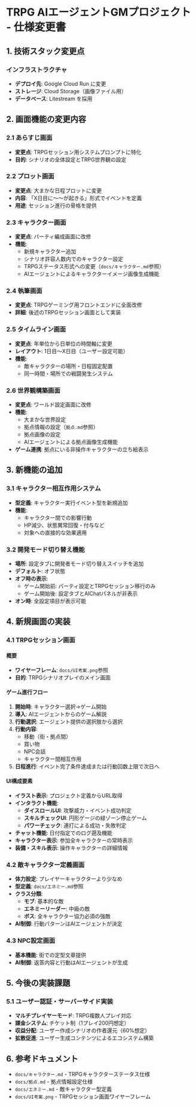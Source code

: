 # TRPG AIエージェントGMプロジェクト - 仕様変更書

## 1. 技術スタック変更点

### インフラストラクチャ
- **デプロイ先**: Google Cloud Run に変更
- **ストレージ**: Cloud Storage（画像ファイル用）
- **データベース**: Litestream を採用

## 2. 画面機能の変更内容

### 2.1 あらすじ画面
- **変更点**: TRPGセッション用システムプロンプトに特化
- **目的**: シナリオの全体設定とTRPG世界観の設定

### 2.2 プロット画面
- **変更点**: 大まかな日程プロットに変更
- **内容**: 「X日目に～～が起きる」形式でイベントを定義
- **用途**: セッション進行の骨格を提供

### 2.3 キャラクター画面
- **変更点**: パーティ編成画面に改修
- **機能**:
  - 新規キャラクター追加
  - シナリオ許容人数内でのキャラクター設定
  - TRPGステータス形式への変更（`docs/キャラクター.md`参照）
  - AIエージェントによるキャラクターイメージ画像生成機能

### 2.4 執筆画面
- **変更点**: TRPGゲーミング用フロントエンドに全面改修
- **詳細**: 後述のTRPGセッション画面として実装

### 2.5 タイムライン画面
- **変更点**: 年単位から日単位の時間軸に変更
- **レイアウト**: 1日目～X日目（ユーザー設定可能）
- **機能**:
  - 敵キャラクターの場所・日程固定配置
  - 同一時間・場所での戦闘発生システム

### 2.6 世界観構築画面
- **変更点**: ワールド設定画面に改修
- **機能**:
  - 大まかな世界設定
  - 拠点情報の設定（`拠点.md`参照）
  - 拠点画像の設定
  - AIエージェントによる拠点画像生成機能
- **ゲーム連携**: 拠点にいる非操作キャラクターの立ち絵表示

## 3. 新機能の追加

### 3.1 キャラクター相互作用システム
- **型定義**: キャラクター実行イベント型を新規追加
- **機能**:
  - キャラクター間での影響行動
  - HP減少、状態異常回復・付与など
  - 対象への直接的な効果適用

### 3.2 開発モード切り替え機能
- **場所**: 設定タブに開発者モード切り替えスイッチを追加
- **デフォルト**: オフ状態
- **オフ時の表示**:
  - ゲーム開始前: パーティ設定とTRPGセッション移行のみ
  - ゲーム開始後: 設定タブとAIChatパネルが非表示
- **オン時**: 全設定項目が表示可能

## 4. 新規画面の実装

### 4.1 TRPGセッション画面
#### 概要
- **ワイヤーフレーム**: `docs/UI考案.png`参照
- **目的**: TRPGシナリオプレイのメイン画面

#### ゲーム進行フロー
1. **開始時**: キャラクター選択→ゲーム開始
2. **導入**: AIエージェントからのゲーム解説
3. **行動選択**: エージェント提供の選択肢から選択
4. **行動内容**:
   - 移動（街・拠点間）
   - 買い物
   - NPC会話
   - キャラクター間相互作用
5. **日程進行**: イベント完了条件達成または行動回数上限で次日へ

#### UI構成要素
- **イラスト表示**: プロジェクト定義からURL取得
- **インタラクト機能**:
  - **ダイスロールUI**: 攻撃威力・イベント成功判定
  - **スキルチェックUI**: 円形ゲージの緑ゾーン停止ゲーム
  - **パワーチェック**: 連打による成功・失敗判定
- **チャット機能**: 日付指定でのログ遡及機能
- **キャラクター表示**: 参加全キャラクターの常時表示
- **装備・スキル表示**: 操作キャラクターの詳細情報

### 4.2 敵キャラクター定義画面
- **体力設定**: プレイヤーキャラクターより少なめ
- **型定義**: `docs/エネミー.md`参照
- **クラス分類**:
  - **モブ**: 基本的な敵
  - **エネミーリーダー**: 中級の敵
  - **ボス**: 全キャラクター協力必須の強敵
- **AI制御**: 行動パターンはAIエージェントが決定

### 4.3 NPC設定画面
- **基本機能**: 街での定型文章提供
- **AI制御**: 返答内容と行動はAIエージェントが生成

## 5. 今後の実装課題

### 5.1 ユーザー認証・サーバーサイド実装
- **マルチプレイヤーモード**: TRPG複数人プレイ対応
- **課金システム**: チケット制（1プレイ200円想定）
- **収益分配**: ユーザー作成シナリオの作者還元（60%想定）
- **拡散促進**: ユーザー生成コンテンツによるエコシステム構築

## 6. 参考ドキュメント
- `docs/キャラクター.md` - TRPGキャラクターステータス仕様
- `docs/拠点.md` - 拠点情報設定仕様  
- `docs/エネミー.md` - 敵キャラクター型定義
- `docs/UI考案.png` - TRPGセッション画面ワイヤーフレーム